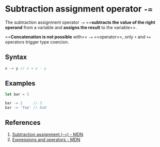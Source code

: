 # Subtraction assignment operator `-=`

The subtraction assignment operator `-=` ==**subtracts the value of the right operand** from a variable and **assigns the result** to the variable==. 

==**Concatenation is not possible** with== `-=` ==operator==, only `+` and `+=` operators trigger type coercion.

## Syntax

```js
x -= y // x = x - y
```

## Examples

```js
let bar = 5

bar -= 2     // 3
bar -= 'foo' // NaN
```

## References

1. [Subtraction assignment (-=) - MDN](https://developer.mozilla.org/en-US/docs/Web/JavaScript/Reference/Operators/Subtraction_assignment)
1. [Expressions and operators - MDN](https://developer.mozilla.org/en-US/docs/Web/JavaScript/Reference/Operators)
